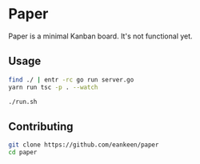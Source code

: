 # Paper

Paper is a minimal Kanban board. It's not functional yet.

## Usage

```sh
find ./ | entr -rc go run server.go
yarn run tsc -p . --watch

./run.sh
```

## Contributing

```sh
git clone https://github.com/eankeen/paper
cd paper
```
